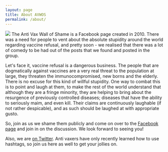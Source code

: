 ```yaml
---
layout: page
title: About AVWOS
permalink: /about/
---
```

<img class="img-responsive thumbnail" src="{{ site.baseurl }}/img/screenshots/shame.jpg">
The Anti Vax Wall of Shame is a Facebook page created in 2010. There was a need for people to vent about the  absolute stupidity around the world regarding vaccine refusal, and pretty soon - we realised that there was a lot of comedy to be had out of the posts that we found and posted in the group.

Let's face it, vaccine refusal is a dangerous business. The people that are dogmatically against vaccines are a very real threat to the population at large, they threaten the immunocompromised, new borns and the elderly. There is no excuse for this kind of willful stupidity. One way to combat this is to point and laugh at them, to make the rest of the world understand that although they are a fringe minority, they are helping to bring about the resurgence of previously controlled diseases; diseases that have the ability to seriously maim, and even kill. Their claims are continuously laughable (if not rather despicable), and as such should be laughed at with appropriate gusto.


So, join as us we shame them publicly and come on over to the <a href="https://www.facebook.com/groups/AVWOS/">Facebook page</a> and join in on the discussion. We look forward to seeing you!

Also, we are <a href="https://twitter.com/AVshame">on Twitter</a>. Anti vaxers have only recently learned how to use hashtags, so join us here as well to get your jollies on.
